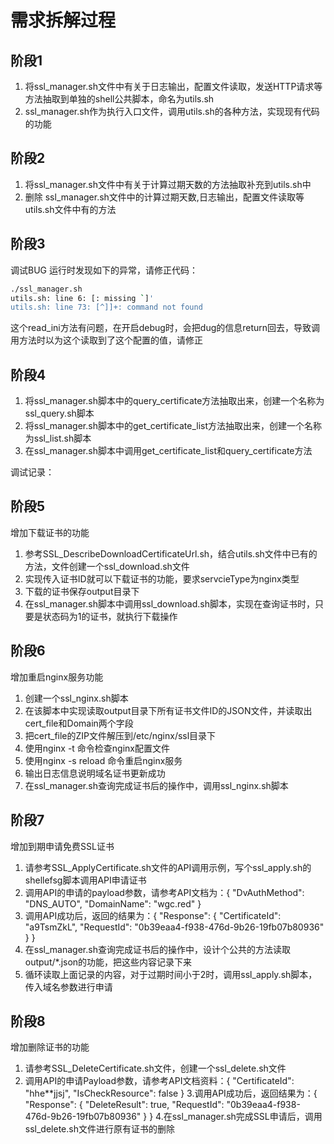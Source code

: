 # 需求拆解过程

## 阶段1

1. 将ssl_manager.sh文件中有关于日志输出，配置文件读取，发送HTTP请求等方法抽取到单独的shell公共脚本，命名为utils.sh
2. ssl_manager.sh作为执行入口文件，调用utils.sh的各种方法，实现现有代码的功能

## 阶段2

1. 将ssl_manager.sh文件中有关于计算过期天数的方法抽取补充到utils.sh中
2. 删除 ssl_manager.sh文件中的计算过期天数,日志输出，配置文件读取等utils.sh文件中有的方法

## 阶段3
调试BUG
运行时发现如下的异常，请修正代码：
 ```bash
./ssl_manager.sh
utils.sh: line 6: [: missing `]'
utils.sh: line 73: [^]]+: command not found
```

这个read_ini方法有问题，在开启debug时，会把dug的信息return回去，导致调用方法时以为这个读取到了这个配置的值，请修正

## 阶段4

1. 将ssl_manager.sh脚本中的query_certificate方法抽取出来，创建一个名称为ssl_query.sh脚本
2. 将ssl_manager.sh脚本中的get_certificate_list方法抽取出来，创建一个名称为ssl_list.sh脚本
3. 在ssl_manager.sh脚本中调用get_certificate_list和query_certificate方法

调试记录：

## 阶段5

增加下载证书的功能

1. 参考SSL_DescribeDownloadCertificateUrl.sh，结合utils.sh文件中已有的方法，文件创建一个ssl_download.sh文件
2. 实现传入证书ID就可以下载证书的功能，要求servcieType为nginx类型
3. 下载的证书保存output目录下
4. 在ssl_manager.sh脚本中调用ssl_download.sh脚本，实现在查询证书时，只要是状态码为1的证书，就执行下载操作


## 阶段6

增加重启nginx服务功能

1. 创建一个ssl_nginx.sh脚本
2. 在该脚本中实现读取output目录下所有证书文件ID的JSON文件，并读取出cert_file和Domain两个字段
3. 把cert_file的ZIP文件解压到/etc/nginx/ssl目录下
4. 使用nginx -t  命令检查nginx配置文件
5. 使用nginx -s reload 命令重启nginx服务
6. 输出日志信息说明域名证书更新成功
7. 在ssl_manager.sh查询完成证书后的操作中，调用ssl_nginx.sh脚本

## 阶段7

增加到期申请免费SSL证书

1. 请参考SSL_ApplyCertificate.sh文件的API调用示例，写个ssl_apply.sh的shellefsg脚本调用API申请证书
2. 调用API的申请的payload参数，请参考API文档为：{
    "DvAuthMethod": "DNS_AUTO",
    "DomainName": "wgc.red"
}
3. 调用API成功后，返回的结果为：{
    "Response": {
        "CertificateId": "a9TsmZkL",
        "RequestId": "0b39eaa4-f938-476d-9b26-19fb07b80936"
    }
}
4. 在ssl_manager.sh查询完成证书后的操作中，设计个公共的方法读取output/*.json的功能，把这些内容记录下来
5. 循环读取上面记录的内容，对于过期时间小于2时，调用ssl_apply.sh脚本，传入域名参数进行申请
  
## 阶段8

增加删除证书的功能

1. 请参考SSL_DeleteCertificate.sh文件，创建一个ssl_delete.sh文件
2. 调用API的申请Payload参数，请参考API文档资料：{
    "CertificateId": "hhe**jjsj",
    "IsCheckResource": false
}
3.调用API成功后，返回结果为：{
    "Response": {
        "DeleteResult": true,
        "RequestId": "0b39eaa4-f938-476d-9b26-19fb07b80936"
    }
}
4.在ssl_manager.sh完成SSL申请后，调用ssl_delete.sh文件进行原有证书的删除